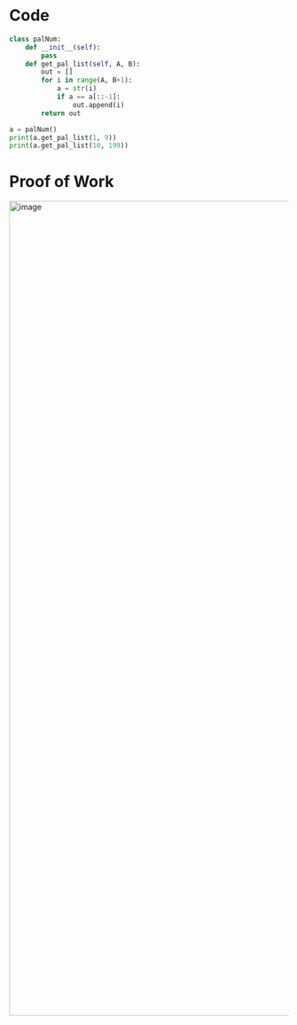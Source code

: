 # Code
```.py
class palNum:
    def __init__(self):
        pass
    def get_pal_list(self, A, B):
        out = []
        for i in range(A, B+1):
            a = str(i)
            if a == a[::-1]:
                out.append(i)
        return out

a = palNum()
print(a.get_pal_list(1, 9))
print(a.get_pal_list(10, 199))
```

# Proof of Work
<img width="1470" alt="image" src="https://github.com/user-attachments/assets/0198b458-e74b-4c1a-998c-f64a16abe9ed" />
